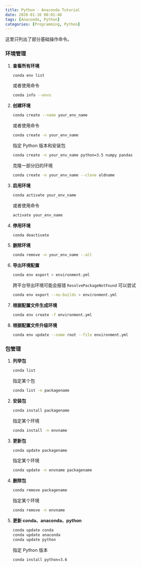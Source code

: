 ```yaml
---
title: Python · Anaconda Tutorial
date: 2020-01-16 00:01:48
tags: [Anaconda, Python]
categories: [Programming, Python]
---
```


这里只列出了部分基础操作命令。

### 环境管理

1. **查看所有环境**
   ```bash
   conda env list
   ```
   或者使用命令
   ```bash
   conda info --envs
   ```
2. **创建环境**
   ```bash
   conda create --name your_env_name
   ```
   或者使用命令
   ```bash
   conda create -n your_env_name
   ```
   指定 Python 版本和安装包
   ```bash
   conda create -n your_env_name python=3.5 numpy pandas
   ```
   克隆一部分旧的环境
   ```bash
   conda create -n your_env_name --clone oldname
   ```
   <!-- more -->
3. **启用环境**
   ```bash
   conda activate your_env_name
   ```
   或者使用命令
   ```bash
   activate your_env_name
   ```
4. **停用环境**
   ```bash
   conda deactivate
   ```
5. **删除环境**
   ```bash
   conda remove -n your_env_name --all
   ```
6. **导出环境配置**
   ```bash
   conda env export > environment.yml
   ```
   跨平台导出环境可能会报错 `ResolvePackageNotFound` 可以尝试
   ```bash
   conda env export --no-builds > environment.yml
   ```
7. **根据配置文件生成环境**
   ```bash
   conda env create -f environment.yml
   ```
8. **根据配置文件升级环境**
   ```bash
   conda env update --name root --file environment.yml
   ```


### 包管理

1. **列举包**
   ```bash
   conda list
   ```
   指定某个包
   ```bash
   conda list -n packagename
   ```
2. **安装包**
   ```bash
   conda install packagename
   ```
   指定某个环境
   ```bash
   conda install -n envname
   ```
3. **更新包**
   ```bash
   conda update packagename
   ```
   指定某个环境
   ```bash
   conda update -n envname packagename
   ```
4. **删除包**
   ```bash
   conda remove packagename
   ```
   指定某个环境
   ```bash
   conda remove -n envname
   ```
5. **更新 conda、anaconda、python**
   ```bash
   conda update conda
   conda update anaconda
   conda update python
   ```
   指定 Python 版本
   ```bash
   conda install python=3.6
   ```
